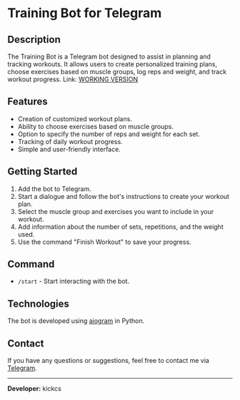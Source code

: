 # Training Bot for Telegram

## Description
The Training Bot is a Telegram bot designed to assist in planning and tracking workouts. It allows users to create personalized training plans, choose exercises based on muscle groups, log reps and weight, and track workout progress.
Link: [WORKING VERSION](https://t.me/Workout_Wizard_bot)

## Features
- Creation of customized workout plans.
- Ability to choose exercises based on muscle groups.
- Option to specify the number of reps and weight for each set.
- Tracking of daily workout progress.
- Simple and user-friendly interface.

## Getting Started
1. Add the bot to Telegram.
2. Start a dialogue and follow the bot's instructions to create your workout plan.
3. Select the muscle group and exercises you want to include in your workout.
4. Add information about the number of sets, repetitions, and the weight used.
5. Use the command "Finish Workout" to save your progress.

## Command
- `/start` - Start interacting with the bot.

## Technologies
The bot is developed using [aiogram](https://github.com/aiogram/aiogram) in Python.

## Contact
If you have any questions or suggestions, feel free to contact me via [Telegram](https://t.me/tobehard).

---

**Developer:** kickcs
